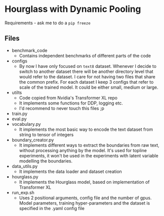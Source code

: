 # Hourglass with Dynamic Pooling

Requirements - ask me to do a `pip freeze`

## Files

- benchmark_code
	- Contains independent benchmarks of different parts of the code
- configs
	- By now I have only focused on `text8` dataset. Whenever I decide to switch to another dataset there will be another directory level that would refer to the dataset. I care for not having two files that share the common prefix.  For each dataset I keep 3 configs that refer to scale of the trained model. It could be either small, medium or large.
- utilts
	- Code copied from Nvidia's Transformer XL repo
	- It implements some functions for DDP, logging etc. 
	- I'd recommend to never touch this files ;p
- train.py
- eval.py
- vocabulary.py
	- It implements the most basic way to encode the text dataset from string to tensor of integers
- boundary_creator.py
	- It implements different ways to extract the boundaries from raw text, without processing anything by the model. It's used for topline experiments, it won't be used in the experiments with latent variable modelling the boundaries. 
- data_utils.py
	- It implements the data loader and dataset creation
- hourglass.py
	- It implements the Hourglass model, based on implementation of Transformer XL
- run_exp.sh
	- Uses 2 positional arguments, config file and the number of gpus. Model parameters, training hyper-parameters and the dataset is specified in the .yaml config file
